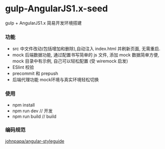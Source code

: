 # gulp-AngularJS1.x-seed

gulp + AngularJS1.x 简易开发环境搭建

### 功能
- src 中文件改动(包括增加和删除),自动注入 index.html 并刷新页面, 无需重启.
- mock 后端数据功能, 通过配置书写简单的 js 文件, 添加 mock 数据简单方便, mock 目录中有示例, 自己可以轻松配置 (受 wiremock 启发)
- ESlint 校验
- precommit 和 prepush
- 后端代理功能 mock环境与真实环境轻松切换

### 使用
- npm install
- npm run dev // 开发
- npm run build // build

### 编码规范

[johnpapa/angular-styleguide](https://github.com/johnpapa/angular-styleguide/blob/master/a1/i18n/zh-CN.md)
